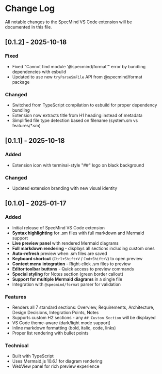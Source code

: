 # Change Log

All notable changes to the SpecMind VS Code extension will be documented in this file.

## [0.1.2] - 2025-10-18

### Fixed
- Fixed "Cannot find module '@specmind/format'" error by bundling dependencies with esbuild
- Updated to use new `tryParseSmFile` API from @specmind/format package

### Changed
- Switched from TypeScript compilation to esbuild for proper dependency bundling
- Extension now extracts title from H1 heading instead of metadata
- Simplified file type detection based on filename (system.sm vs features/*.sm)

## [0.1.1] - 2025-10-18

### Added
- Extension icon with terminal-style "##" logo on black background

### Changed
- Updated extension branding with new visual identity

## [0.1.0] - 2025-01-17

### Added
- Initial release of SpecMind VS Code extension
- **Syntax highlighting** for .sm files with full markdown and Mermaid support
- **Live preview panel** with rendered Mermaid diagrams
- **Full markdown rendering** - displays all sections including custom ones
- **Auto-refresh** preview when .sm files are saved
- **Keyboard shortcut** (`Ctrl+Shift+V` / `Cmd+Shift+V`) to open preview
- **Context menu integration** - Right-click .sm files to preview
- **Editor toolbar buttons** - Quick access to preview commands
- **Special styling** for Notes section (green border callout)
- **Support for multiple Mermaid diagrams** in a single file
- Integration with `@specmind/format` parser for validation

### Features
- Renders all 7 standard sections: Overview, Requirements, Architecture, Design Decisions, Integration Points, Notes
- Supports custom H2 sections - any `## Custom Section` will be displayed
- VS Code theme-aware (dark/light mode support)
- Inline markdown formatting (bold, italic, code, links)
- Proper list rendering with bullet points

### Technical
- Built with TypeScript
- Uses Mermaid.js 10.6.1 for diagram rendering
- WebView panel for rich preview experience
